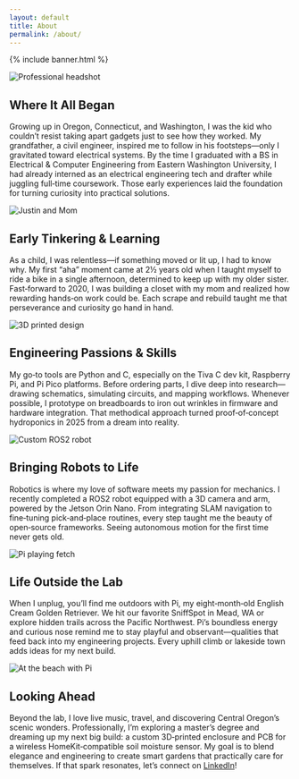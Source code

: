 ```yaml
---
layout: default
title: About
permalink: /about/
---
```


{% include banner.html %}

<section class="about-me container">

  <!-- 1. Origins & Education -->
  <div class="about-section">
    <div class="about-img">
      <img src="{{ '/assets/img/headshot.jpg' | relative_url }}" alt="Professional headshot">
    </div>
    <div class="about-text">
      <h2>Where It All Began</h2>
      <p>Growing up in Oregon, Connecticut, and Washington, I was the kid who couldn’t resist taking apart gadgets just to see how they worked. My grandfather, a civil engineer, inspired me to follow in his footsteps—only I gravitated toward electrical systems. By the time I graduated with a BS in Electrical & Computer Engineering from Eastern Washington University, I had already interned as an electrical engineering tech and drafter while juggling full‑time coursework. Those early experiences laid the foundation for turning curiosity into practical solutions.</p>
    </div>
  </div>

  <!-- 2. Childhood Curiosity & First “Aha” Moments -->
  <div class="about-section">
    <div class="about-img">
      <img src="{{ '/assets/img/me-with-mom.jpg' | relative_url }}" alt="Justin and Mom">
    </div>
    <div class="about-text">
      <h2>Early Tinkering & Learning</h2>
      <p>As a child, I was relentless—if something moved or lit up, I had to know why. My first “aha” moment came at 2½ years old when I taught myself to ride a bike in a single afternoon, determined to keep up with my older sister. Fast‑forward to 2020, I was building a closet with my mom and realized how rewarding hands‑on work could be. Each scrape and rebuild taught me that perseverance and curiosity go hand in hand.</p>
    </div>
  </div>

  <!-- 3. Academic & Technical Passions -->
  <div class="about-section">
    <div class="about-img">
      <img src="{{ '/assets/img/3d-printed-design.jpg' | relative_url }}" alt="3D printed design">
    </div>
    <div class="about-text">
      <h2>Engineering Passions & Skills</h2>
      <p>My go‑to tools are Python and C, especially on the Tiva C dev kit, Raspberry Pi, and Pi Pico platforms. Before ordering parts, I dive deep into research—drawing schematics, simulating circuits, and mapping workflows. Whenever possible, I prototype on breadboards to iron out wrinkles in firmware and hardware integration. That methodical approach turned proof‑of‑concept hydroponics in 2025 from a dream into reality.</p>
    </div>
  </div>

  <!-- 4. Robotics & Prototyping Milestones -->
  <div class="about-section">
    <div class="about-img">
      <img src="{{ '/assets/img/custom-robot.jpg' | relative_url }}" alt="Custom ROS2 robot">
    </div>
    <div class="about-text">
      <h2>Bringing Robots to Life</h2>
      <p>Robotics is where my love of software meets my passion for mechanics. I recently completed a ROS2 robot equipped with a 3D camera and arm, powered by the Jetson Orin Nano. From integrating SLAM navigation to fine‑tuning pick‑and‑place routines, every step taught me the beauty of open‑source frameworks. Seeing autonomous motion for the first time never gets old.</p>
    </div>
  </div>

  <!-- 5. Adventures with Pi -->
  <div class="about-section">
    <div class="about-img">
      <img src="{{ '/assets/img/pi-fetch.jpg' | relative_url }}" alt="Pi playing fetch">
    </div>
    <div class="about-text">
      <h2>Life Outside the Lab</h2>
      <p>When I unplug, you’ll find me outdoors with Pi, my eight‑month‑old English Cream Golden Retriever. We hit our favorite SniffSpot in Mead, WA or explore hidden trails across the Pacific Northwest. Pi’s boundless energy and curious nose remind me to stay playful and observant—qualities that feed back into my engineering projects. Every uphill climb or lakeside town adds ideas for my next build.</p>
    </div>
  </div>

  <!-- 6. Travels & Future Vision -->
  <div class="about-section">
    <div class="about-img">
      <img src="{{ '/assets/img/pi-beach.jpg' | relative_url }}" alt="At the beach with Pi">
    </div>
    <div class="about-text">
      <h2>Looking Ahead</h2>
      <p>Beyond the lab, I love live music, travel, and discovering Central Oregon’s scenic wonders. Professionally, I’m exploring a master’s degree and dreaming up my next big build: a custom 3D‑printed enclosure and PCB for a wireless HomeKit‑compatible soil moisture sensor. My goal is to blend elegance and engineering to create smart gardens that practically care for themselves. If that spark resonates, let’s connect on <a href="https://www.linkedin.com/in/jrichards91" target="_blank">LinkedIn</a>!</p>
    </div>
  </div>

</section>
